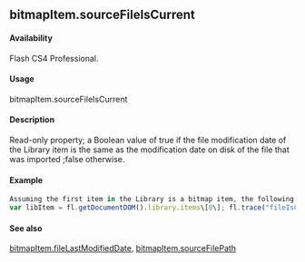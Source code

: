## bitmapItem.sourceFileIsCurrent

#### Availability

Flash CS4 Professional.

#### Usage

bitmapItem.sourceFileIsCurrent

#### Description

Read-only property; a Boolean value of true if the file modification date of the Library item is the same as the modification date on disk of the file that was imported ;false otherwise.

#### Example

```javascript
Assuming the first item in the Library is a bitmap item, the following code displays "true" if the file that was imported has not been modified on disk since it was imported:
var libItem = fl.getDocumentDOM().library.items\[0\]; fl.trace("fileIsCurrent = "+ libItem.sourceFileIsCurrent);

```
#### See also

[bitmapItem.fileLastModifiedDate](#_bookmark54), [bitmapItem.sourceFilePath](#bitmapItem.sourceFilePath)

<span id="bitmapItem.sourceFilePath" class="anchor"></span>
